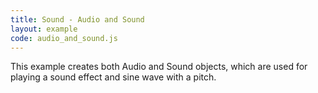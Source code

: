 ```yaml
---
title: Sound - Audio and Sound
layout: example
code: audio_and_sound.js
---
```


This example creates both Audio and Sound objects, which are used for playing a sound effect and sine wave with a pitch.
